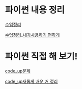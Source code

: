 # 파이썬 내용 정리

[수업정리](https://github.com/sungin95/TIL/tree/master/python/%ED%8C%8C%EC%9D%B4%EC%8D%AC_%EC%88%98%EC%97%85%EB%82%B4%EC%9A%A9)

[수업정리_내가사용하기 편하게](https://github.com/sungin95/TIL/tree/master/python/%ED%8C%8C%EC%9D%B4%EC%8D%AC_%EC%88%98%EC%97%85%EB%82%B4%EC%9A%A9_%EB%82%B4%EA%B0%80%EC%93%B0%EA%B2%8C%EC%A0%95%EB%A6%AC)



# 파이썬 직접 해 보기!

[code_up문제](https://github.com/sungin95/TIL/tree/master/python/code_up)

[code_up새롭게 배운 거 정리](https://github.com/sungin95/TIL/blob/master/python/code_up/%EB%AC%B8%ED%92%80%EC%95%8C.md)